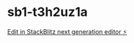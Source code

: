 # sb1-t3h2uz1a

[Edit in StackBlitz next generation editor ⚡️](https://stackblitz.com/~/github.com/keljevicilija/sb1-t3h2uz1a)